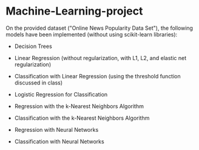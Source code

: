 # Machine-Learning-project
On the provided dataset ("Online News Popularity Data Set"), the following models have been implemented (without using scikit-learn libraries):

- Decision Trees

- Linear Regression (without regularization, with L1, L2, and elastic net regularization)

- Classification with Linear Regression (using the threshold function discussed in class)

- Logistic Regression for Classification

- Regression with the k-Nearest Neighbors Algorithm

- Classification with the k-Nearest Neighbors Algorithm

- Regression with Neural Networks

- Classification with Neural Networks
